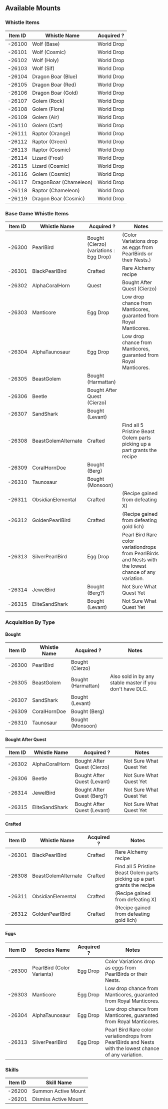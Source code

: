 ## Available Mounts


### Whistle Items
| Item ID | Whistle Name | Acquired ? |
| --------| ------------- | ----------|
| -26100  | Wolf (Base)  | World Drop |
| -26101  | Wolf (Cosmic)  | World Drop |
| -26102  | Wolf (Holy)  | World Drop |
| -26103  | Wolf (Sif)  | World Drop |
| -26104  | Dragon Boar (Blue)  | World Drop |
| -26105  | Dragon Boar (Red)  | World Drop |
| -26106  | Dragon Boar (Gold)  | World Drop |
| -26107  | Golem (Rock)  | World Drop |
| -26108  | Golem (Flora)  | World Drop |
| -26109  | Golem (Air)  | World Drop |
| -26110  | Golem (Cart)  | World Drop |
| -26111  | Raptor (Orange)  | World Drop |
| -26112  | Raptor (Green)  | World Drop |
| -26113  | Raptor (Cosmic)  | World Drop |
| -26114  | Lizard (Frost)  | World Drop |
| -26115  | Lizard (Cosmic)  | World Drop |
| -26116  | Golem (Cosmic)  | World Drop |
| -26117  | DragonBoar (Chameleon)  | World Drop |
| -26118  | Raptor (Chameleon)  | World Drop |
| -26119  | Dragon Boar (Cosmic)  | World Drop |


### Base Game Whistle Items
| Item ID | Whistle Name | Acquired ? | Notes |
| --------| -------------| -----------| ------|
| -26300  | PearlBird  | Bought (Cierzo) (variations : Egg Drop) |  (Color Variations drop as eggs from PearlBirds or their Nests.) |
| -26301  | BlackPearlBird  | Crafted | Rare Alchemy recipe |
| -26302  | AlphaCoralHorn  | Quest | Bought After Quest (Cierzo) | Not Sure What Quest Yet |
| -26303  | Manticore  | Egg Drop | Low drop chance from Manticores, guaranted from Royal Manticores. |
| -26304  | AlphaTaunosaur  | Egg Drop | Low drop chance from Manticores, guaranted from Royal Manticores. |
| -26305  | BeastGolem  | Bought (Harmattan) |
| -26306  | Beetle  | Bought After Quest (Cierzo)
| -26307  | SandShark  | Bought (Levant) |
| -26308  | BeastGolemAlternate  | Crafted | Find all 5 Pristine Beast Golem parts picking up a part grants the recipe |
| -26309  | CoralHornDoe  | Bought (Berg) |
| -26310  | Taunosaur  | Bought (Monsoon) |
| -26311  | ObsidianElemental | Crafted | (Recipe gained from defeating X)
| -26312  | GoldenPearlBird | Crafted  | (Recipe gained from defeating gold lich)
| -26313  | SilverPearlBird | Egg Drop |  Pearl Bird Rare color variationdrops from PearlBirds and Nests with the lowest chance of any variation. |
| -26314  | JewelBird | Bought (Berg?) | Not Sure What Quest Yet |
| -26315  | EliteSandShark | Bought (Levant) | Not Sure What Quest Yet |


### Acquisition By Type

#### Bought
| Item ID | Whistle Name | Acquired ? | Notes |
| --------| -------------| -----------| ------|
| -26300  | PearlBird  | Bought (Cierzo) |
| -26305  | BeastGolem  | Bought (Harmattan) | Also sold in by any stable master if you don't have DLC. |
| -26307  | SandShark  | Bought (Levant) |
| -26309  | CoralHornDoe  | Bought (Berg) |
| -26310  | Taunosaur  | Bought (Monsoon) |

#### Bought After Quest
| Item ID | Whistle Name | Acquired ? | Notes |
| --------| -------------| -----------| ------|
| -26302  | AlphaCoralHorn  | Bought After Quest (Cierzo) | Not Sure What Quest Yet |
| -26306  | Beetle  | Bought After Quest (Levant) | Not Sure What Quest Yet |
| -26314  | JewelBird | Bought After Quest  (Berg?) | Not Sure What Quest Yet |
| -26315  | EliteSandShark | Bought After Quest  (Levant) | Not Sure What Quest Yet |

#### Crafted
| Item ID | Whistle Name | Acquired ? | Notes |
| --------| -------------| -----------| ------|
| -26301  | BlackPearlBird  | Crafted | Rare Alchemy recipe |
| -26308  | BeastGolemAlternate  | Crafted | Find all 5 Pristine Beast Golem parts picking up a part grants the recipe |
| -26311  | ObsidianElemental | Crafted | (Recipe gained from defeating X)
| -26312  | GoldenPearlBird | Crafted  | (Recipe gained from defeating gold lich)


#### Eggs
| Item ID | Species Name | Acquired ? | Notes |
| --------| -------------| -----------| ------|
| -26300  | PearlBird (Color Variants)  | Egg Drop |  Color Variations drop as eggs from PearlBirds or their Nests. |
| -26303  | Manticore  | Egg Drop | Low drop chance from Manticores, guaranted from Royal Manticores. |
| -26304  | AlphaTaunosaur  | Egg Drop | Low drop chance from Manticores, guaranted from Royal Manticores. |
| -26313  | SilverPearlBird | Egg Drop |  Pearl Bird Rare color variationdrops from PearlBirds and Nests with the lowest chance of any variation. |


### Skills
| Item ID | Skill Name |
| --------| ------------- |
| -26200  | Summon Active Mount  |
| -26201  | Dismiss Active Mount  |
